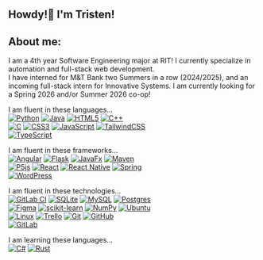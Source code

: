 ## Howdy!👋 I'm Tristen!

## About me:
I am a 4th year Software Engineering major at RIT!  I currently specialize in automation and full-stack web development.<br>I have interned for M&T Bank two Summers in a row (2024/2025), and an incoming full-stack intern for Innovative Systems. I am currently looking for a Spring 2026 and/or Summer 2026 co-op!

I am fluent in these languages...<br>
[![Python](https://img.shields.io/badge/python-3670A0?style=flat&logo=python&logoColor=ffdd54)](https://img.shields.io/badge/python-3670A0?style=flat&logo=python&logoColor=ffdd54)
[![Java](https://img.shields.io/badge/java-%23ED8B00.svg?style=flat&logo=openjdk&logoColor=white)](https://img.shields.io/badge/java-%23ED8B00.svg?style=flat&logo=openjdk&logoColor=white)
[![HTML5](https://img.shields.io/badge/html5-%23E34F26.svg?style=flat&logo=html5&logoColor=white)](https://img.shields.io/badge/html5-%23E34F26.svg?style=flat&logo=html5&logoColor=white)
[![C++](https://img.shields.io/badge/c++-%2300599C.svg?style=flat&logo=c%2B%2B&logoColor=white)](https://img.shields.io/badge/c++-%2300599C.svg?style=flat&logo=c%2B%2B&logoColor=white)
<br>
[![C](https://img.shields.io/badge/c-%2300599C.svg?style=flat&logo=c&logoColor=white)](https://img.shields.io/badge/c-%2300599C.svg?style=flat&logo=c&logoColor=white)
[![CSS3](https://img.shields.io/badge/css3-%231572B6.svg?style=flat&logo=css3&logoColor=white)](https://img.shields.io/badge/css3-%231572B6.svg?style=flat&logo=css3&logoColor=white)
[![JavaScript](https://img.shields.io/badge/javascript-%23323330.svg?style=flat&logo=javascript&logoColor=%23F7DF1E)](https://img.shields.io/badge/javascript-%23323330.svg?style=flat&logo=javascript&logoColor=%23F7DF1E)
[![TailwindCSS](https://img.shields.io/badge/tailwindcss-%2338B2AC.svg?style=plastic&logo=tailwind-css&logoColor=white)](https://img.shields.io/badge/tailwindcss-%2338B2AC.svg?style=plastic&logo=tailwind-css&logoColor=white)
<br>
[![TypeScript](https://img.shields.io/badge/typescript-%23007ACC.svg?style=flat&logo=typescript&logoColor=white)](https://img.shields.io/badge/typescript-%23007ACC.svg?style=flat&logo=typescript&logoColor=white)

I am fluent in these frameworks...<br>
[![Angular](https://img.shields.io/badge/angular-%23DD0031.svg?style=flat&logo=angular&logoColor=white)](https://img.shields.io/badge/angular-%23DD0031.svg?style=flat&logo=angular&logoColor=white)
[![Flask](https://img.shields.io/badge/flask-%23000.svg?style=flat&logo=flask&logoColor=white)](https://img.shields.io/badge/flask-%23000.svg?style=flat&logo=flask&logoColor=white)
[![JavaFx](https://img.shields.io/badge/javafx-%23FF0000.svg?style=flat&logo=javafx&logoColor=white)](https://img.shields.io/badge/javafx-%23FF0000.svg?style=flat&logo=javafx&logoColor=white)
[![Maven](https://img.shields.io/badge/apachemaven-C71A36.svg?style=flat&logo=apachemaven&logoColor=white)](https://img.shields.io/badge/apachemaven-C71A36.svg?style=flat&logo=apachemaven&logoColor=white)
<br>
[![P5js](https://img.shields.io/badge/p5.js-ED225D?style=flat&logo=p5.js&logoColor=FFFFFF)](https://img.shields.io/badge/p5.js-ED225D?style=flat&logo=p5.js&logoColor=FFFFFF)
[![React](https://img.shields.io/badge/react-%2320232a.svg?style=flat&logo=react&logoColor=%2361DAFB)](https://img.shields.io/badge/react-%2320232a.svg?style=flat&logo=react&logoColor=%2361DAFB)
[![React Native](https://img.shields.io/badge/react_native-%2320232a.svg?style=flat&logo=react&logoColor=%2361DAFB)](https://img.shields.io/badge/react_native-%2320232a.svg?style=flat&logo=react&logoColor=%2361DAFB)
[![Spring](https://img.shields.io/badge/spring-%236DB33F.svg?style=flat&logo=spring&logoColor=white)](https://img.shields.io/badge/spring-%236DB33F.svg?style=flat&logo=spring&logoColor=white)
<br>
[![WordPress](https://img.shields.io/badge/WordPress-%23117AC9.svg?style=flat&logo=WordPress&logoColor=white)](https://img.shields.io/badge/WordPress-%23117AC9.svg?style=flat&logo=WordPress&logoColor=white)

I am fluent in these technologies...<br>
[![GitLab CI](https://img.shields.io/badge/gitlab%20CI-%23181717.svg?style=flat&logo=gitlab&logoColor=white)](https://img.shields.io/badge/gitlab%20CI-%23181717.svg?style=flat&logo=gitlab&logoColor=white)
[![SQLite](https://img.shields.io/badge/sqlite-%2307405e.svg?style=flat&logo=sqlite&logoColor=white)](https://img.shields.io/badge/sqlite-%2307405e.svg?style=flat&logo=sqlite&logoColor=white)
[![MySQL](https://img.shields.io/badge/mysql-4479A1.svg?style=flat&logo=mysql&logoColor=white)](https://img.shields.io/badge/mysql-4479A1.svg?style=flat&logo=mysql&logoColor=white)
[![Postgres](https://img.shields.io/badge/postgres-%23316192.svg?style=flat&logo=postgresql&logoColor=white)](https://img.shields.io/badge/postgres-%23316192.svg?style=flat&logo=postgresql&logoColor=white)
<br>
[![Figma](https://img.shields.io/badge/figma-%23F24E1E.svg?style=flat&logo=figma&logoColor=white)](https://img.shields.io/badge/figma-%23F24E1E.svg?style=flat&logo=figma&logoColor=white)
[![scikit-learn](https://img.shields.io/badge/scikit--learn-%23F7931E.svg?style=flat&logo=scikit-learn&logoColor=white)](https://img.shields.io/badge/scikit--learn-%23F7931E.svg?style=flat&logo=scikit-learn&logoColor=white)
[![NumPy](https://img.shields.io/badge/numpy-%23013243.svg?style=flat&logo=numpy&logoColor=white)](https://img.shields.io/badge/numpy-%23013243.svg?style=flat&logo=numpy&logoColor=white)
[![Ubuntu](https://img.shields.io/badge/Ubuntu-E95420?style=flat&logo=ubuntu&logoColor=white)](https://img.shields.io/badge/Ubuntu-E95420?style=flat&logo=ubuntu&logoColor=white)
<br>
[![Linux](https://img.shields.io/badge/Linux-FCC624?style=flat&logo=linux&logoColor=black)](https://img.shields.io/badge/Linux-FCC624?style=flat&logo=linux&logoColor=black)
[![Trello](https://img.shields.io/badge/Trello-%23026AA7.svg?style=flat&logo=Trello&logoColor=white)](https://img.shields.io/badge/Trello-%23026AA7.svg?style=flat&logo=Trello&logoColor=white)
[![Git](https://img.shields.io/badge/git-%23F05033.svg?style=flat&logo=git&logoColor=white)](https://img.shields.io/badge/git-%23F05033.svg?style=flat&logo=git&logoColor=white)
[![GitHub](https://img.shields.io/badge/github-%23121011.svg?style=flat&logo=github&logoColor=white)](https://img.shields.io/badge/github-%23121011.svg?style=flat&logo=github&logoColor=white)
<br>
[![GitLab](https://img.shields.io/badge/gitlab-%23181717.svg?style=flat&logo=gitlab&logoColor=white)](https://img.shields.io/badge/gitlab-%23181717.svg?style=flat&logo=gitlab&logoColor=white)

I am learning these languages...<br>
[![C#](https://img.shields.io/badge/c%23-%23239120.svg?style=flat&logo=csharp&logoColor=white)](https://img.shields.io/badge/c%23-%23239120.svg?style=flat&logo=csharp&logoColor=white)
[![Rust](https://img.shields.io/badge/rust-%23000000.svg?style=flat&logo=rust&logoColor=white)](https://img.shields.io/badge/rust-%23000000.svg?style=flat&logo=rust&logoColor=white)

<!--
**tristenkurutz/tristenkurutz** is a ✨ _special_ ✨ repository because its `README.md` (this file) appears on your GitHub profile.

Here are some ideas to get you started:

- 🔭 I’m currently working on ...
- 🌱 I’m currently learning ...
- 👯 I’m looking to collaborate on ...
- 🤔 I’m looking for help with ...
- 💬 Ask me about ...
- 📫 How to reach me: ...
- 😄 Pronouns: ...
- ⚡ Fun fact: ...
-->
